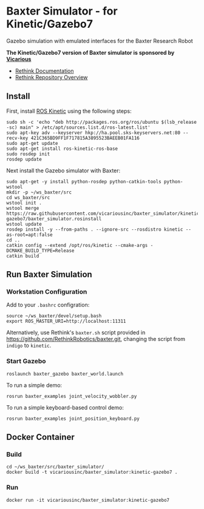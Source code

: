 # Baxter Simulator - for Kinetic/Gazebo7

Gazebo simulation with emulated interfaces for the Baxter Research Robot

**The Kinetic/Gazebo7 version of Baxter simulator is sponsored by [Vicarious](http://vicarious.com/)**

* [Rethink Documentation](http://sdk.rethinkrobotics.com/wiki)
* [Rethink Repository Overview](https://github.com/RethinkRobotics/baxter_simulator/blob/master/README.rst#baxter_simulator-repository-overview)

## Install

First, install [ROS Kinetic](http://wiki.ros.org/kinetic/Installation/Ubuntu) using the following steps:

```
sudo sh -c 'echo "deb http://packages.ros.org/ros/ubuntu $(lsb_release -sc) main" > /etc/apt/sources.list.d/ros-latest.list'
sudo apt-key adv --keyserver hkp://ha.pool.sks-keyservers.net:80 --recv-key 421C365BD9FF1F717815A3895523BAEEB01FA116
sudo apt-get update
sudo apt-get install ros-kinetic-ros-base
sudo rosdep init
rosdep update
```

Next install the Gazebo simulator with Baxter:

```
sudo apt-get -y install python-rosdep python-catkin-tools python-wstool
mkdir -p ~/ws_baxter/src
cd ws_baxter/src
wstool init .
wstool merge https://raw.githubusercontent.com/vicariousinc/baxter_simulator/kinetic-gazebo7/baxter_simulator.rosinstall
wstool update
rosdep install -y --from-paths . --ignore-src --rosdistro kinetic --as-root=apt:false
cd ..
catkin config --extend /opt/ros/kinetic --cmake-args -DCMAKE_BUILD_TYPE=Release
catkin build
```

## Run Baxter Simulation

### Workstation Configuration

Add to your ``.bashrc`` configration:

```
source ~/ws_baxter/devel/setup.bash
export ROS_MASTER_URI=http://localhost:11311
```

Alternatively, use Rethink's ``baxter.sh`` script provided in https://github.com/RethinkRobotics/baxter.git, changing the script from ``indigo`` to ``kinetic``.

### Start Gazebo

```
roslaunch baxter_gazebo baxter_world.launch
```

To run a simple demo:

```
rosrun baxter_examples joint_velocity_wobbler.py
```

To run a simple keyboard-based control demo:

```
rosrun baxter_examples joint_position_keyboard.py
```

## Docker Container

### Build

    cd ~/ws_baxter/src/baxter_simulator/
    docker build -t vicariousinc/baxter_simulator:kinetic-gazebo7 .

### Run

    docker run -it vicariousinc/baxter_simulator:kinetic-gazebo7
